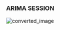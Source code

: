### ARIMA SESSION 

![converted_image](https://github.com/user-attachments/assets/0d2ab9dd-35d1-4333-9ff6-ed12e643a28a)
